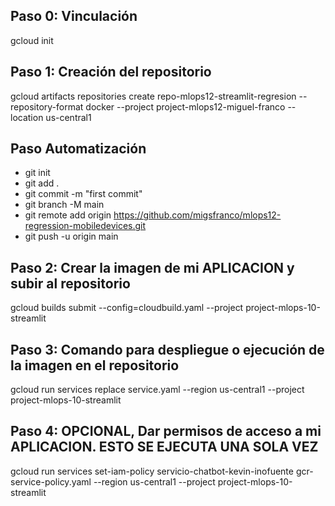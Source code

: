 ## Paso 0: Vinculación
gcloud init

## Paso 1: Creación del repositorio
gcloud artifacts repositories create repo-mlops12-streamlit-regresion --repository-format docker --project project-mlops12-miguel-franco --location us-central1

## Paso Automatización
- git init
- git add . 
- git commit -m "first commit"
- git branch -M main
- git remote add origin https://github.com/migsfranco/mlops12-regression-mobiledevices.git
- git push -u origin main

















## Paso 2: Crear la imagen de mi APLICACION y subir al repositorio
gcloud builds submit --config=cloudbuild.yaml --project project-mlops-10-streamlit

## Paso 3: Comando para despliegue o ejecución de la imagen en el repositorio
gcloud run services replace service.yaml --region us-central1 --project project-mlops-10-streamlit

## Paso 4: OPCIONAL, Dar permisos de acceso a mi APLICACION. ESTO SE EJECUTA UNA SOLA VEZ
gcloud run services set-iam-policy servicio-chatbot-kevin-inofuente gcr-service-policy.yaml --region us-central1 --project project-mlops-10-streamlit